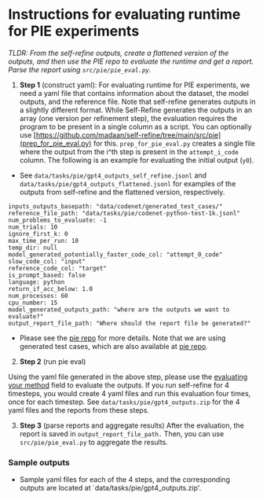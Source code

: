 # Instructions for evaluating runtime for PIE experiments

*TLDR: From the self-refine outputs, create a flattened version of the outputs, and then use the PIE repo to evaluate the runtime and get a report. Parse the report using `src/pie/pie_eval.py`.*

1. **Step 1** (construct yaml): For evaluating runtime for PIE experiments, we need a yaml file that contains information about the dataset, the model outputs, and the reference file. Note that self-refine generates outputs in a slightly different format. While Self-Refine generates the outputs in an array (one version per refinement step), the evaluation requires the program to be present in a single column as a script. You can optionally use [https://github.com/madaan/self-refine/tree/main/src/pie](prep_for_pie_eval.py) for this. `prep_for_pie_eval.py` creates a single file where the output from the i^th step is present in the `attempt_i_code` column. The following is an example for evaluating the initial output (`y0`).

- See `data/tasks/pie/gpt4_outputs_self_refine.jsonl` and `data/tasks/pie/gpt4_outputs_flattened.jsonl` for examples of the outputs from self-refine and the flattened version, respectively.


```
inputs_outputs_basepath: "data/codenet/generated_test_cases/"
reference_file_path: "data/tasks/pie/codenet-python-test-1k.jsonl"
num_problems_to_evaluate: -1
num_trials: 10
ignore_first_k: 0
max_time_per_run: 10
temp_dir: null
model_generated_potentially_faster_code_col: "attempt_0_code"
slow_code_col: "input"
reference_code_col: "target"
is_prompt_based: false
language: python
return_if_acc_below: 1.0
num_processes: 60
cpu_number: 15
model_generated_outputs_path: "where are the outputs we want to evaluate?"
output_report_file_path: "Where should the report file be generated?"
```

- Please see the [pie repo](https://github.com/madaan/pie-perf/blob/main/README.md#evaluating-your-method) for more details. Note that we are using generated test cases, which are also available at [pie repo](https://github.com/madaan/pie-perf/blob/main/README.md#evaluating-your-method).


2. **Step 2** (run pie eval)

Using the yaml file generated in the above step, please use the [evaluating your method](https://github.com/madaan/pie-perf/blob/main/README.md#evaluating-your-method) field to evaluate the outputs. If you run self-refine for 4 timesteps, you would create 4 yaml files and run this evaluation four times, once for each timestep. See `data/tasks/pie/gpt4_outputs.zip` for the 4 yaml files and the reports from these steps.

3. **Step 3** (parse reports and aggregate results) After the evaluation, the report is saved in `output_report_file_path.` Then, you can use `src/pie/pie_eval.py` to aggregate the results. 

### Sample outputs

- Sample yaml files for each of the 4 steps, and the corresponding outputs are located at `data/tasks/pie/gpt4_outputs.zip'.
